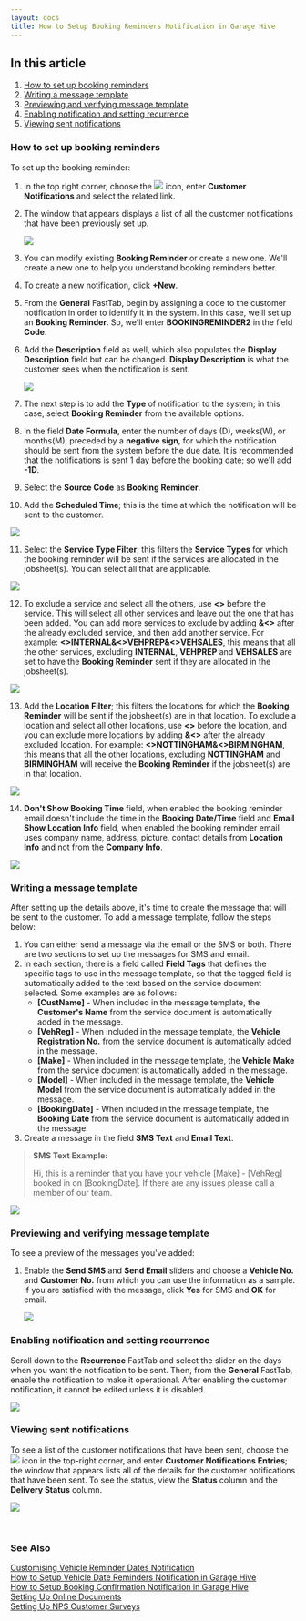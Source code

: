 ```yaml
---
layout: docs
title: How to Setup Booking Reminders Notification in Garage Hive
---
```


## In this article
1. [How to set up booking reminders](#how-to-set-up-booking-reminders)
2. [Writing a message template](#writing-a-message-template)
3. [Previewing and verifying message template](#previewing-and-verifying-message-template)
4. [Enabling notification and setting recurrence](#enabling-notification-and-setting-recurrence)
5. [Viewing sent notifications](#viewing-sent-notifications)

### How to set up booking reminders
To set up the booking reminder:
1. In the top right corner, choose the ![](media/search_icon.png) icon, enter **Customer Notifications** and select the related link.
2. The window that appears displays a list of all the customer notifications that have been previously set up.

   ![](media/garagehive-booking-reminder1.gif)

3. You can modify existing **Booking Reminder** or create a new one. We'll create a new one to help you understand booking reminders better.
4. To create a new notification, click **+New**.
5. From the **General** FastTab, begin by assigning a code to the customer notification in order to identify it in the system. In this case, we'll set up an **Booking Reminder**. So, we'll enter **BOOKINGREMINDER2** in the field **Code**.
6. Add the **Description** field as well, which also populates the **Display Description** field but can be changed. **Display Description** is what the customer sees when the notification is sent.

   ![](media/garagehive-booking-reminder2.gif)

7. The next step is to add the **Type** of notification to the system; in this case, select **Booking Reminder** from the available options.
8. In the field **Date Formula**, enter the number of days (D), weeks(W), or months(M), preceded by a **negative sign**, for which the notification should be sent from the system before the due date. It is recommended that the notifications is sent 1 day before the booking date; so we'll add **-1D**.
9. Select the **Source Code** as **Booking Reminder**.
10. Add the **Scheduled Time**; this is the time at which the notification will be sent to the customer.

   ![](media/garagehive-booking-reminder3.gif)

11. Select the **Service Type Filter**; this filters the **Service Types** for which the booking reminder will be sent if the services are allocated in the jobsheet(s). You can select all that are applicable.
    
   ![](media/garagehive-booking-reminder4.gif)
    
12. To exclude a service and select all the others, use **<>** before the service. This will select all other services and leave out the one that has been added. You can add more services to exclude by adding **&<>** after the already excluded service, and then add another service. For example: **<>INTERNAL&<>VEHPREP&<>VEHSALES**, this means that all the other services, excluding **INTERNAL**, **VEHPREP** and **VEHSALES** are set to have the **Booking Reminder** sent if they are allocated in the jobsheet(s).

   ![](media/garagehive-booking-reminder5.gif)

13. Add the **Location Filter**; this filters the locations for which the **Booking Reminder** will be sent if the jobsheet(s) are in that location. To exclude a location and select all other locations, use **<>** before the location, and you can exclude more locations by adding **&<>** after the already excluded location. For example: **<>NOTTINGHAM&<>BIRMINGHAM**, this means that all the other locations, excluding **NOTTINGHAM** and **BIRMINGHAM** will receive the **Booking Reminder** if the jobsheet(s) are in that location.

   ![](media/garagehive-booking-reminder6.gif)

14. **Don't Show Booking Time** field, when enabled the booking reminder email doesn't include the time in the **Booking Date/Time** field and **Email Show Location Info** field, when enabled the booking reminder email uses company name, address, picture, contact details from **Location Info** and not from the **Company Info**.

   ![](media/garagehive-booking-reminder6.png)

### Writing a message template
After setting up the details above, it's time to create the message that will be sent to the customer. To add a message template, follow the steps below:
1. You can either send a message via the email or the SMS or both. There are two sections to set up the messages for SMS and email.
1. In each section, there is a field called **Field Tags** that defines the specific tags to use in the message template, so that the tagged field is automatically added to the text based on the service document selected. Some examples are as follows:
   * **[CustName]** - When included in the message template, the **Customer's Name** from the service document is automatically added in the message.
   * **[VehReg]** - When included in the message template, the **Vehicle Registration No.** from the service document is automatically added in the message.
   * **[Make]** - When included in the message template, the **Vehicle Make** from the service document is automatically added in the message.
   * **[Model]** - When included in the message template, the **Vehicle Model** from the service document is automatically added in the message.
   * **[BookingDate]** - When included in the message template, the **Booking Date** from the service document is automatically added in the message.
1. Create a message in the field **SMS Text** and **Email Text**.

> **SMS Text Example:**
>
> Hi, this is a reminder that you have your vehicle [Make] - [VehReg] booked in on [BookingDate]. If there are any issues please call a member of our team. 

   ![](media/garagehive-booking-reminder7.gif)

### Previewing and verifying message template
To see a preview of the messages you've added:
1. Enable the **Send SMS** and **Send Email** sliders and choose a **Vehicle No.** and **Customer No.** from which you can use the information as a sample. If you are satisfied with the message, click **Yes** for SMS and **OK** for email.

   ![](media/garagehive-booking-reminder8.gif)

### Enabling notification and setting recurrence
Scroll down to the **Recurrence** FastTab and select the slider on the days when you want the notification to be sent.
Then, from the **General** FastTab, enable the notification to make it operational. After enabling the customer notification, it cannot be edited unless it is disabled.

   ![](media/garagehive-booking-reminder9.gif)

### Viewing sent notifications
To see a list of the customer notifications that have been sent, choose the ![](media/search_icon.png) icon in the top-right corner, and enter **Customer Notifications Entries**; the window that appears lists all of the details for the customer notifications that have been sent. To see the status, view the **Status** column and the **Delivery Status** column.

![](media/garagehive-booking-reminder10.gif)


<br>

### **See Also**
[Customising Vehicle Reminder Dates Notification](garagehive-customising-vehicle-reminder-dates.html) \
[How to Setup Vehicle Date Reminders Notification in Garage Hive](garagehive-vehicle-date-reminders.html) \
[How to Setup Booking Confirmation Notification in Garage Hive](garagehive-booking-confirmation.html) \
[Setting Up Online Documents](garagehive-online-documents-setting-up-online-documents.html#customer-notification-set-up) \
[Setting Up NPS Customer Surveys](garagehive-surveys-setting-up-customer-surveys.html)